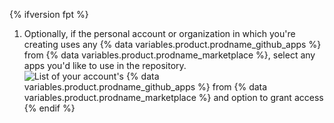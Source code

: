 {% ifversion fpt %}

1. Optionally, if the personal account or organization in which you're creating uses any {% data variables.product.prodname_github_apps %} from {% data variables.product.prodname_marketplace %}, select any apps you'd like to use in the repository.
   ![List of your account's {% data variables.product.prodname_github_apps %} from {% data variables.product.prodname_marketplace %} and option to grant access](/assets/images/help/repository/create-repository-choose-marketplace-apps.png)
   {% endif %}
